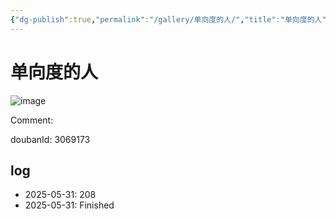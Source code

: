 ```yaml
---
{"dg-publish":true,"permalink":"/gallery/单向度的人/","title":"单向度的人","created":"2025-06-02T12:37:17.180+08:00"}
---
```



# 单向度的人

![image](https://hiraeth-picbed.oss-cn-beijing.aliyuncs.com/20250531154554.webp)

Comment: 



doubanId: 3069173

## log

- 2025-05-31: 208
- 2025-05-31: Finished

